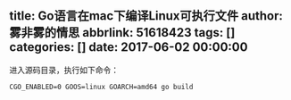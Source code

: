 title: Go语言在mac下编译Linux可执行文件
author: 雾非雾的情思
abbrlink: 51618423
tags: []
categories: []
date: 2017-06-02 00:00:00
---
进入源码目录，执行如下命令：
```
CGO_ENABLED=0 GOOS=linux GOARCH=amd64 go build 
```